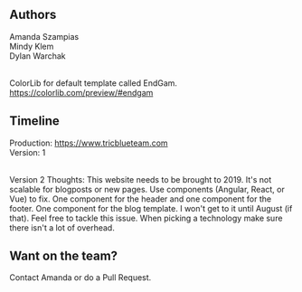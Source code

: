 ## Authors

Amanda Szampias<br />
Mindy Klem<br />
Dylan Warchak<br /><br />

ColorLib for default template called EndGam.<br />
https://colorlib.com/preview/#endgam<br />

## Timeline

Production: https://www.tricblueteam.com<br />
Version: 1<br /><br />

Version 2 Thoughts: This website needs to be brought to 2019. It's not scalable for blogposts or new pages. Use components (Angular, React, or Vue) to fix. One component for the header and one component for the footer. One component for the blog template. I won't get to it until August (if that). Feel free to tackle this issue. When picking a technology make sure there isn't a lot of overhead.

## Want on the team?
Contact Amanda or do a Pull Request.
